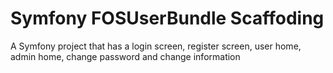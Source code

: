 Symfony FOSUserBundle Scaffoding
===============

A Symfony project that has a login screen, register screen, user home, admin home, change password and change information 
